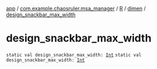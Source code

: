 [app](../../../index.md) / [com.example.chaosruler.msa_manager](../../index.md) / [R](../index.md) / [dimen](index.md) / [design_snackbar_max_width](.)

# design_snackbar_max_width

`static val design_snackbar_max_width: `[`Int`](https://kotlinlang.org/api/latest/jvm/stdlib/kotlin/-int/index.html)
`static val design_snackbar_max_width: `[`Int`](https://kotlinlang.org/api/latest/jvm/stdlib/kotlin/-int/index.html)